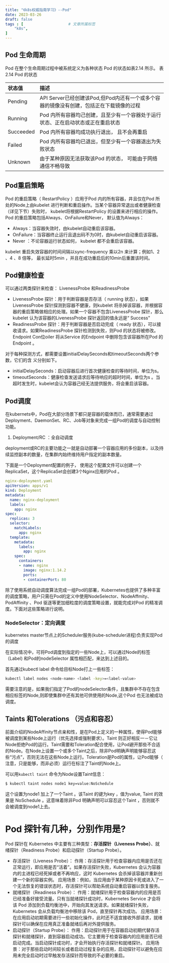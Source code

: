 ```yaml
---
title: "《k8s权威指南学习》--Pod"
date: 2023-03-26
draft: false
tags : [                    # 文章所属标签
    "k8s",
]
---
```



## Pod 生命周期

Pod 在整个生命周期过程中被系统定义为各种状态
Pod 的状态如表2.14 所示。
表2.14 Pod 的状态

|状态值|描述|
|:-|:-|
|Pending| API Server已经创建该Pod,但Pod内还有一个或多个容器的镜像没有创建，包括正在下载镜像的过程|
|Running| Pod 内所有容器均己创建，且至少有一个容器处于运行状态、正在启动状态或正在重启状态|
|Succeeded| Pod 内所有容器均成功执行退出， 且不会再重启|
|Failed| Pod 内所有容器均已退出，但至少有一个容器退出为失败状态|
|Unknown| 由于某种原因无法获取该Pod 的状态， 可能由于网络通信不畅导致|

## Pod重启策略
Pod 的重启策略（ RestartPolicy ）应用于Pod 内的所有容器，井且仅在Pod 所处的Node上由kubelet 进行判断和重启操作。当某个容器异常退出或者健康检查（详见下节）失败时， kubelet将根据RestartPolicy 的设置来进行相应的操作。
Pod 的重启策略包括Always、OnFailure和Never， 默认值为Always：

- Always：当容器失效时，由kubelet自动重启该容器。
- OnFailure：当容器终止运行且退出码不为0时，由kubelet自动重启该容器。
- Never ：不论容器运行状态如何， kubelet 都不会重启该容器。

kubelet 重启失效容器的时间间隔以sync-frequency 乘以2n 来计算；例如1、2 、4 、8 倍等，
最长延时5min ，并且在成功重启后的10min后重置该时间。

## Pod健康检查

可以通过两类探针来检查： LivenessProbe 和ReadinessProbe

- LivenessProbe 探针：用于判断容器是否存活（ running 状态），如果LivenessProbe 探针探测到容器不健康，则kubelet 将杀掉该容器，并根据容器的重启策略做相应的处理。如果一个容器不包含LivenessProbe 探针，那么kubelet 认为该容器的LivenessProbe 探针返回的值永远是“ Success"
- ReadinessProbe 探针：用于判断容器是否启动完成（ ready 状态），可以接收请求。如果ReadinessProbe 探针检测到失败，则Pod 的状态将被修改。Endpoint Con位oiler 将从Service 的Endpoint 中删除包含该容器所在Pod 的Endpoint 。

对于每种探测方式，都需要设置initialDelaySeconds和timeoutSeconds两个参数，它们的含
义分别如下。
- initialDelaySeconds：启动容器后进行首次健康检查的等待时间，单位为s。
- timeoutSeconds：健康检查发送请求后等待响应的超时时间，单位为s 。当超时发生时，kubelet会认为容器己经无法提供服务，将会重启该容器。

## Pod调度

在kubernets中，Pod在大部分场景下都只是容器的载体而已，通常需要通过Deployment、DaemonSet、RC、Job等对象来完成一组Pod的调度与自动控制功能。

1. Deployment/RC ：全自动调度

deployment或RC的主要功能之一就是自动部署一个容器应用的多份副本，以及持续监控副本的数量，在集群内始终维持用户指定的副本数量。


下面是一个Deployment配置的例子， 使用这个配置文件可以创建一个ReplicaSet，这个ReplicaSet会创建3个Nginx应用的Pod 。
```yaml
nginx-deployment.yaml
apiVersion: apps/v1
kind: Deployment
metadata:
  name: nginx-deployment
  labels:
    app: nginx
spec:
  replicas: 3
  selector:
    matchLabels:
      app: nginx
  template:
    metadata:
      labels:
        app: nginx
    spec:
      containers:
      - name: nginx
        image: nginx:1.14.2
        ports:
        - containerPort: 80
```


除了使用系统自动调度算法完成一组Pod的部署，Kubernetes也提供了多种丰富的调度策略，用户只需在Pod的定义中使用NodeSelector、NodeAffmity、PodAffinity 、Pod 驱逐等更加细粒度的调度策略设置，就能完成对Pod 的精准调度。下面对这些策略进行说明。

### NodeSelector：定向调度

kubernetes master节点上的Scheduler服务(kube-scheduler进程)负责实现Pod的调度

在实际情况中，可将Pod调度到指定的一些Node上，可以通过Node的标签（Label) 和Pod的nodeSelector
属性相匹配，来达到上述目的。

首先通过kubectl label 命令给目标Node打上一些标签：

```bash
kubectl label nodes <node-name> <label -key>=<label-value>
```

需要注意的是，如果我们指定了Pod的nodeSelector条件，且集群中不存在包含相应标签的Node,则即使集群中还有其他可供使用的Node,这个Pod 也无法被成功调度。

## Taints 和Tolerations （污点和容忍）

前面介绍的NodeAffinity节点亲和性，是在Pod上定义的一种属性，使得Pod能够被调度到某些Node上运行（优先选择或强制要求）。Taint 则正好相反一－它让Node拒绝Pod的运行。Taint需要和Toleration配合使用，让Pod避开那些不合适的Node。在Node上设置一个或多个Taint之后，除非Pod明确声明能够容忍这些“污点”，否则无法在这些Node上运行。Toleration是Pod的属性，让Pod能够（ 注意，只是能够，而非必须）运行在标注了Taint的Node上。

可以用`kubectl taint` 命令为Node设置Taint信息：

```bash
$ kubectl taint nodes node1 key=value:NoSchedule
```

这个设置为node1 加上了一个Taint 。该Taint 的键为key ，值为value, Taint 的效果是
NoSchedule 。这意味着除非Pod 明确声明可以容忍这个Taint ，否则就不会被调度到node1上去。

# Pod 探针有几种，分别作用是?

Pod 探针在 Kubernetes 中主要有三种类型：**存活探针（Liveness Probe）**、就绪探针（Readiness Probe）和启动探针（Startup Probe）。

- 存活探针（Liveness Probe）：
作用：存活探针用于检查容器内应用是否还在正常运行，即应用是否“活着”。如果存活探针失败，Kubernetes 会认为容器内的主进程已经死掉或者不再响应，这时 Kubernetes 会杀掉该容器并重新创建一个新的容器实例。
应用场景：例如，当应用由于某种原因卡死或进入了一个无法恢复的错误状态时，存活探针可以帮助系统自动重启容器以恢复服务。
- 就绪探针（Readiness Probe）：
作用：就绪探针用于检查容器内的应用是否已经准备好接受流量。只有当就绪探针成功时，Kubernetes Service 才会将该 Pod 添加到负载均衡池中，开始向其发送请求。如果就绪探针失败，Kubernetes 会从负载均衡池中移除该 Pod，直至探针再次成功。
应用场景：在应用启动初期需要进行一些初始化操作，此时还不适宜接收外部请求，就绪探针可以确保在应用真正准备就绪后再对外提供服务。
- 启动探针（Startup Probe）：
作用：启动探针用于在容器启动初期代替存活探针和就绪探针，直到容器启动成功。它主要用于检查容器内的应用是否已经启动完成。当启动探针成功时，才会开始执行存活探针和就绪探针。
应用场景：对于那些启动时间较长或者启动过程复杂的应用，启动探针可以避免在应用未完全启动时过早触发存活探针而导致的不必要的重启。
